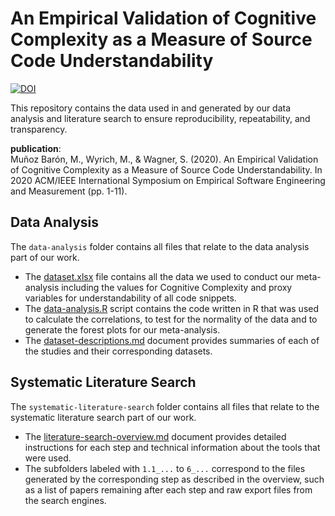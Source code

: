 # An Empirical Validation of Cognitive Complexity as a Measure of Source Code Understandability
[![DOI](https://zenodo.org/badge/DOI/10.5281/zenodo.3949828.svg)](https://doi.org/10.5281/zenodo.3949828)

This repository contains the data used in and generated by our data analysis and literature search to ensure reproducibility, repeatability, and transparency.

**publication**:  
Muñoz Barón, M., Wyrich, M., & Wagner, S. (2020). An Empirical Validation of Cognitive Complexity as a Measure of Source Code Understandability. In 2020 ACM/IEEE International Symposium on Empirical Software Engineering and Measurement (pp. 1-11).

## Data Analysis
The `data-analysis` folder contains all files that relate to the data analysis part of our work.
- The [dataset.xlsx](data-analysis/dataset.xlsx) file contains all the data we used to conduct our meta-analysis including the values for Cognitive Complexity and proxy variables for understandability of all code snippets.
- The [data-analysis.R](data-analysis/data-analysis.R) script contains the code written in R that was used to calculate the correlations, to test for the normality of the data and to generate the forest plots for our meta-analysis.
- The [dataset-descriptions.md](data-analysis/dataset-descriptions.md) document provides summaries of each of the studies and their corresponding datasets.

## Systematic Literature Search
The `systematic-literature-search` folder contains all files that relate to the systematic literature search part of our work.
- The [literature-search-overview.md](systematic-literature-search/literature-search-overview.md) document provides detailed instructions for each step and technical information about the tools that were used.
- The subfolders labeled with `1.1_...` to `6_...` correspond to the files generated by the corresponding step as described in the overview, such as a list of papers remaining after each step and raw export files from the search engines.
